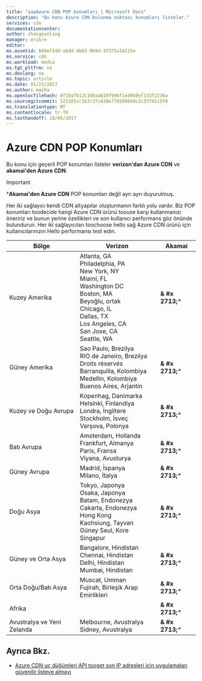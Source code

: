 ```yaml
---
title: "aaaAzure CDN POP konumları | Microsoft Docs"
description: "Bu konu Azure CDN bulunma noktası konumları listeler."
services: cdn
documentationcenter: 
author: zhangmanling
manager: erikre
editor: 
ms.assetid: 669ef140-a6dd-4b62-9b9d-3f375a14215e
ms.service: cdn
ms.workload: media
ms.tgt_pltfrm: na
ms.devlang: na
ms.topic: article
ms.date: 01/23/2017
ms.author: mazha
ms.openlocfilehash: 8f10afb12c168aa610f996f1e49b0ef133f2236a
ms.sourcegitcommit: 523283cc1b3c37c428e77850964dc1c33742c5f0
ms.translationtype: MT
ms.contentlocale: tr-TR
ms.lasthandoff: 10/06/2017
---
```

# <a name="azure-cdn-pop-locations"></a>Azure CDN POP Konumları
Bu konu için geçerli POP konumları listeler **verizon'dan Azure CDN** ve **akamai'den Azure CDN**.

> [!IMPORTANT]
> \***Akamai'den Azure CDN** POP konumları değil ayrı ayrı duyurulmuş.  
> 
> Her iki sağlayıcı kendi CDN altyapılar oluşturmanın farklı yolu vardır.  Biz POP konumları toodecide hangi Azure CDN ürünü toouse karşı kullanmanızı öneririz ve bunun yerine özellikleri ve son kullanıcı performans göz önünde bulundurun.  Her iki sağlayıcıları toochoose hello sağ Azure CDN ürünü için kullanıcılarınızın Hello performansı test edin. 
> 
> 

| Bölge | Verizon | Akamai |
| --- | --- | --- |
| Kuzey Amerika |Atlanta, GA<br />Philadelphia, PA<br />New York, NY<br />Miami, FL<br />Washington DC<br />Boston, MA<br />Beyoğlu, ortak<br />Chicago, IL<br />Dallas, TX<br />Los Angeles, CA<br />San Jose, CA<br />Seattle, WA |**& #x 2713;**\* |
| Güney Amerika |Sao Paulo, Brezilya<br />RIO de Janeiro, Brezilya<br />Droits réservés<br />Barranquilla, Kolombiya<br />Medellin, Kolombiya<br/>Buenos Aires, Arjantin |**& #x 2713;**\* |
| Kuzey ve Doğu Avrupa |Kopenhag, Danimarka<br />Helsinki, Finlandiya<br />Londra, İngiltere<br />Stockholm, İsveç<br />Varşova, Polonya |**& #x 2713;**\* |
| Batı Avrupa |Amsterdam, Hollanda<br />Frankfurt, Almanya<br />Paris, Fransa<br />Viyana, Avusturya |**& #x 2713;**\* |
| Güney Avrupa |Madrid, İspanya<br />Milano, İtalya |**& #x 2713;**\* |
| Doğu Asya |Tokyo, Japonya<br />Osaka, Japonya<br />Batam, Endonezya<br />Cakarta, Endonezya<br />Hong Kong<br />Kaohsiung, Tayvan<br />Güney Seul, Kore<br />Singapur |**& #x 2713;**\* |
| Güney ve Orta Asya |Bangalore, Hindistan<br />Chennai, Hindistan<br />Delhi, Hindistan<br />Mumbai, Hindistan |**& #x 2713;**\* |
| Orta Doğu/Batı Asya |Muscat, Umman <br /> Fujirah, Birleşik Arap Emirlikleri |**& #x 2713;**\* |
| Afrika | |**& #x 2713;**\* |
| Avustralya ve Yeni Zelanda |Melbourne, Avustralya<br />Sidney, Avustralya |**& #x 2713;**\* |

## <a name="see-also"></a>Ayrıca Bkz.
* [Azure CDN uç düğümleri API tooget son IP adresleri için uygulamaları güvenilir listeye almayı](https://docs.microsoft.com/en-us/rest/api/cdn/edgenodes)


